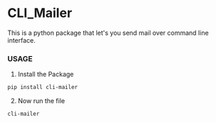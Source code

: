 # CLI_Mailer
This is a python package that let's you send mail over command line interface.
### USAGE 
1. Install the Package
```bash
pip install cli-mailer
```
2. Now run the file
```bash
cli-mailer
```

